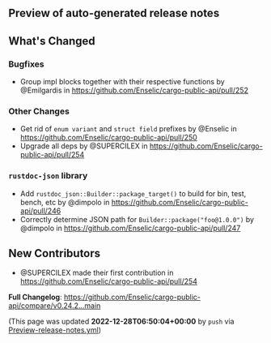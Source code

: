 ## Preview of auto-generated release notes
<!-- Release notes generated using configuration in .github/release.yml at main -->

## What's Changed
### Bugfixes
* Group impl blocks together with their respective functions by @Emilgardis in https://github.com/Enselic/cargo-public-api/pull/252
### Other Changes
* Get rid of `enum variant` and `struct field` prefixes by @Enselic in https://github.com/Enselic/cargo-public-api/pull/250
* Upgrade all deps by @SUPERCILEX in https://github.com/Enselic/cargo-public-api/pull/254
### `rustdoc-json` library
* Add `rustdoc_json::Builder::package_target()` to build for bin, test, bench, etc by @dimpolo in https://github.com/Enselic/cargo-public-api/pull/246
* Correctly determine JSON path for `Builder::package("foo@1.0.0")` by @dimpolo in https://github.com/Enselic/cargo-public-api/pull/247

## New Contributors
* @SUPERCILEX made their first contribution in https://github.com/Enselic/cargo-public-api/pull/254

**Full Changelog**: https://github.com/Enselic/cargo-public-api/compare/v0.24.2...main


(This page was updated **2022-12-28T06:50:04+00:00** by `push` via [Preview-release-notes.yml](https://github.com/Enselic/cargo-public-api/actions/runs/3792272393))
